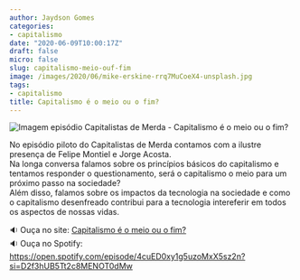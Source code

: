 ```yaml
---
author: Jaydson Gomes
categories:
- capitalismo
date: "2020-06-09T10:00:17Z"
draft: false
micro: false
slug: capitalismo-meio-ouf-fim
image: /images/2020/06/mike-erskine-rrq7MuCoeX4-unsplash.jpg
tags:
- capitalismo
title: Capitalismo é o meio ou o fim? 
---
```

![Imagem episódio Capitalistas de Merda - Capitalismo é o meio ou o fim?](/images/2020/06/mike-erskine-rrq7MuCoeX4-unsplash.jpg)  

No episódio piloto do Capitalistas de Merda contamos com a ilustre presença de Felipe Montiel e Jorge Acosta.  
Na longa conversa falamos sobre os princípios básicos do capitalismo e tentamos responder o questionamento, será o capitalismo o meio para um próximo passo na sociedade?  
Além disso, falamos sobre os impactos da tecnologia na sociedade e como o capitalismo desenfreado contribui para a tecnologia intereferir em todos os aspectos de nossas vidas.  

🔉 Ouça no site: [Capitalismo é o meio ou o fim? ](https://capitalistasdemerda.com/piloto/)  
🔉 Ouça no Spotify: https://open.spotify.com/episode/4cuED0xy1g5uzoMxX5sz2n?si=D2f3hUB5Tt2c8MENOT0dMw  